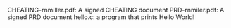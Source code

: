 CHEATING-rnmiller.pdf: A signed CHEATING document
PRD-rnmiler.pdf: A signed PRD document
hello.c: a program that prints Hello World!
